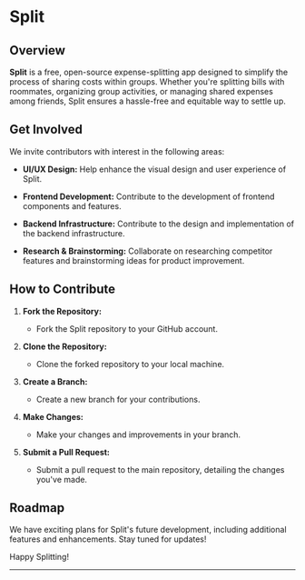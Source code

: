 # Split

## Overview

**Split** is a free, open-source expense-splitting app designed to simplify the process of sharing costs within groups. Whether you're splitting bills with roommates, organizing group activities, or managing shared expenses among friends, Split ensures a hassle-free and equitable way to settle up.

## Get Involved

We invite contributors with interest in the following areas:

- **UI/UX Design:** Help enhance the visual design and user experience of Split.

- **Frontend Development:** Contribute to the development of frontend components and features.

- **Backend Infrastructure:** Contribute to the design and implementation of the backend infrastructure.

- **Research & Brainstorming:** Collaborate on researching competitor features and brainstorming ideas for product improvement.

## How to Contribute

1. **Fork the Repository:**
   - Fork the Split repository to your GitHub account.

2. **Clone the Repository:**
   - Clone the forked repository to your local machine.

3. **Create a Branch:**
   - Create a new branch for your contributions.

4. **Make Changes:**
   - Make your changes and improvements in your branch.

5. **Submit a Pull Request:**
   - Submit a pull request to the main repository, detailing the changes you've made.


## Roadmap

We have exciting plans for Split's future development, including additional features and enhancements. Stay tuned for updates!

Happy Splitting!

---
